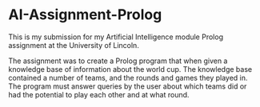 # AI-Assignment-Prolog
This is my submission for my Artificial Intelligence module Prolog assignment at the University of Lincoln.

The assignment was to create a Prolog program that when given a knowledge base of information about the world cup.
The knowledge base contained a number of teams, and the rounds and games they played in. The program must answer queries 
by the user about which teams did or had the potential to play each other and at what round.
